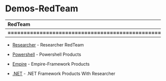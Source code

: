 # Demos-RedTeam
               

| RedTeam |Researcher| Powershell |  Empire  |  .NET  |
|:---|-------:|----------:|----------:|-------:|  
|**===================================================>**|

* [Researcher](Vuale) - Researcher RedTeam 

* [Powershell](Vuale) - Powershell Products

* [Empire](Vuale) - Empire-Framework Products

* [.NET](Vuale) - .NET Framework Products With Researcher
